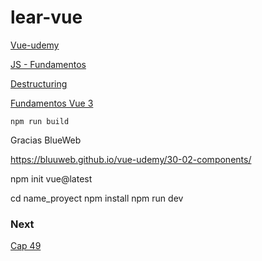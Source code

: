 # lear-vue

[Vue-udemy](https://bluuweb.github.io/vue-udemy/)

[JS - Fundamentos](https://bluuweb.github.io/javascript/fundamentos/)

[Destructuring](https://wesbos.com/destructuring-objects)

[Fundamentos Vue 3](https://bluuweb.github.io/vue-udemy/30-01-fundamentos/)

```
npm run build
```

Gracias BlueWeb

https://bluuweb.github.io/vue-udemy/30-02-components/

npm init vue@latest

cd name_proyect
npm install
npm run dev

### Next 

[Cap 49](https://www.udemy.com/course/curso-vue/learn/lecture/33481434#overview)
